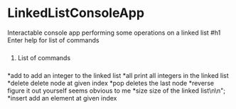 # LinkedListConsoleApp
Interactable console app performing some operations on a linked list
#h1
Enter help for list of commands

###
1. List of commands
###
*add  to add an integer to the linked list
*all  print all integers in the linked list
*delete  delete node at given index
*pop  deletes the last node
*reverse  figure it out yourself seems obvious to me
*size size of the linked list\n\n";
*insert  add an element at given index
